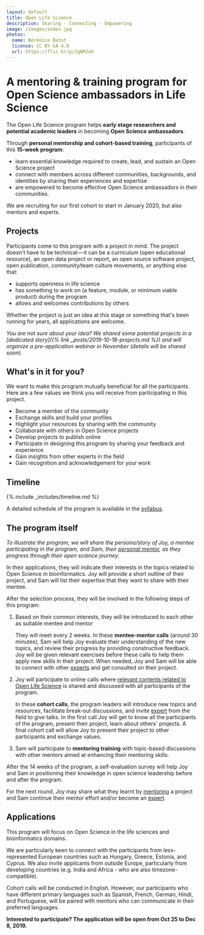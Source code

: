```yaml
---
layout: default
title: Open Life Science
description: Sharing - Connecting - Empowering
image: /images/index.jpg
photos:
  name: Bérénice Batut
  license: CC BY-SA 4.0
  url: https://flic.kr/p/2gHMJah
---
```


# A mentoring & training program for Open Science ambassadors in Life Science

The Open Life Science program helps **early stage researchers and potential academic leaders** in becoming **Open Science ambassadors**.

Through **personal mentorship and cohort-based training**, participants of this **15-week program**:
- learn essential knowledge required to create, lead, and sustain an Open Science project
- connect with members across different communities, backgrounds, and identities by sharing their experiences and expertise
- are empowered to become effective Open Science ambassadors in their communities.

We are recruiting for our first cohort to start in January 2020, but also mentors and experts.

## Projects

Participants come to this program with a project in mind. The project doesn't have to be technical — it can be a curriculum (open educational resource), an open data project or report, an open source software project, open publication, community/team culture movements, or anything else that:

- supports openness in life science
- has something to work on (a feature, module, or minimum viable product) during the program
- allows and welcomes contributions by others

Whether the project is just an idea at this stage or something that's been running for years, all applications are welcome.

*You are not sure about your idea? We shared some potential projects in a [dedicated story]({% link _posts/2019-10-18-projects.md %}) and will organize a pre-application webinar in November (details will be shared soon).*

## What's in it for you?

We want to make this program mutually beneficial for all the participants.
Here are a few values we think you will receive from participating in this project.

- Become a member of the community
- Exchange skills and build your profiles
- Highlight your resources by sharing with the community
- Collaborate with others in Open Science projects
- Develop projects to publish online
- Participate in designing this program by sharing your feedback and experience
- Gain insights from other experts in the field
- Gain recognition and acknowledgement for your work

## Timeline

{% include _includes/timeline.md %}

  A detailed schedule of the program is available in the [syllabus](syllabus#schedule).

## The program itself

*To illustrate the program, we will share the persona/story of Joy, a mentee participating in the program, and Sam, their [personal mentor](about#mentors), as they progress through their open science journey.*

In their applications, they will indicate their interests in the topics related to Open Science in bioinformatics. Joy will provide a short outline of their project, and Sam will list their expertise that they want to share with their mentee.

After the selection process, they will be involved in the following steps of this program:

1. Based on their common interests, they will be introduced to each other as suitable mentee and mentor

    They will meet every 2 weeks. In these **mentee-mentor calls** (around 30 minutes), Sam will help Joy evaluate their understanding of the new topics, and review their progress by providing constructive feedback. Joy will be given relevant exercises before these calls to help them apply new skills in their project. When needed, Joy and Sam will be able to connect with other [experts](about#experts) and get consulted on their project.

2. Joy will participate to online calls where [relevant contents related to Open Life Science](syllabus#schedule) is shared and discussed with all participants of the program.

    In these **cohort calls**, the program leaders will introduce new topics and resources, facilitate break-out discussions, and invite [expert](about#experts) from the field to give talks. In the first call Joy will get to know all the participants of the program, present their project, learn about others' projects. A final cohort call will allow Joy to present their project to other participants and exchange values.

3. Sam will participate to **mentoring training** with topic-based discussions with other mentors aimed at enhancing their mentoring skills.

After the 14 weeks of the program, a self-evaluation survey will help Joy and Sam in positioning their knowledge in open science leadership before and after the program.

For the next round, Joy may share what they learnt by [mentoring](about#mentors) a project and Sam continue their mentor effort and/or become an [expert](about#experts).

## Applications

This program will focus on Open Science in the life sciences and bioinformatics domains.

We are particularly keen to connect with the participants from less-represented European countries such as Hungary, Greece, Estonia, and Cyprus. We also invite applicants from outside Europe, particularly from developing countries (e.g. India and Africa - who are also timezone-compatible).

Cohort calls will be conducted in English. However, our participants who have different primary languages such as Spanish, French, German, Hindi, and Portuguese, will be paired with mentors who can communicate in their preferred languages.

**Interested to participate? The application will be open from Oct 25 to Dec 8, 2019.**

